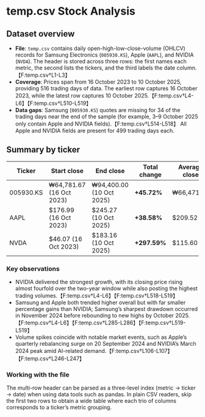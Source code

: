 # temp.csv Stock Analysis

## Dataset overview
- **File**: `temp.csv` contains daily open-high-low-close-volume (OHLCV) records for Samsung Electronics (`005930.KS`), Apple (`AAPL`), and NVIDIA (`NVDA`). The header is stored across three rows: the first names each metric, the second lists the tickers, and the third labels the date column.【F:temp.csv†L1-L3】
- **Coverage**: Prices span from 16 October 2023 to 10 October 2025, providing 516 trading days of data. The earliest row captures 16 October 2023, while the latest row captures 10 October 2025.【F:temp.csv†L4-L6】【F:temp.csv†L510-L519】
- **Data gaps**: Samsung (`005930.KS`) quotes are missing for 34 of the trading days near the end of the sample (for example, 3–9 October 2025 only contain Apple and NVIDIA fields).【F:temp.csv†L514-L518】 All Apple and NVIDIA fields are present for 499 trading days each.

## Summary by ticker
| Ticker | Start close | End close | Total change | Average close | Lowest close | Highest close | Average volume | Peak volume |
| --- | --- | --- | --- | --- | --- | --- | --- | --- |
| 005930.KS | ₩64,781.67 (16 Oct 2023) | ₩94,400.00 (10 Oct 2025) | **+45.72%** | ₩66,471.53 | ₩48,968.97 (14 Nov 2024) | ₩94,400.00 (10 Oct 2025) | 19,481,205 shares | 57,691,266 shares (11 Jan 2024) |【F:temp.csv†L4-L6】【F:temp.csv†L65-L66】【F:temp.csv†L285-L286】【F:temp.csv†L519-L519】
| AAPL | $176.99 (16 Oct 2023) | $245.27 (10 Oct 2025) | **+38.58%** | $209.52 | $163.82 (19 Apr 2024) | $258.10 (26 Dec 2024) | 56,558,297 shares | 318,679,900 shares (20 Sep 2024) |【F:temp.csv†L4-L6】【F:temp.csv†L136-L137】【F:temp.csv†L246-L247】【F:temp.csv†L313-L314】【F:temp.csv†L519-L519】
| NVDA | $46.07 (16 Oct 2023) | $183.16 (10 Oct 2025) | **+297.59%** | $115.60 | $40.30 (26 Oct 2023) | $192.57 (9 Oct 2025) | 325,122,505 shares | 1,142,269,000 shares (8 Mar 2024) |【F:temp.csv†L4-L6】【F:temp.csv†L12-L13】【F:temp.csv†L106-L107】【F:temp.csv†L518-L519】

### Key observations
- NVIDIA delivered the strongest growth, with its closing price rising almost fourfold over the two-year window while also posting the highest trading volumes.【F:temp.csv†L4-L6】【F:temp.csv†L518-L519】
- Samsung and Apple both trended higher overall but with far smaller percentage gains than NVIDIA; Samsung’s sharpest drawdown occurred in November 2024 before rebounding to new highs by October 2025.【F:temp.csv†L4-L6】【F:temp.csv†L285-L286】【F:temp.csv†L519-L519】
- Volume spikes coincide with notable market events, such as Apple’s quarterly rebalancing surge on 20 September 2024 and NVIDIA’s March 2024 peak amid AI-related demand.【F:temp.csv†L106-L107】【F:temp.csv†L246-L247】 

### Working with the file
The multi-row header can be parsed as a three-level index (metric → ticker → date) when using data tools such as pandas. In plain CSV readers, skip the first two rows to obtain a wide table where each trio of columns corresponds to a ticker’s metric grouping.
